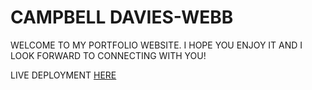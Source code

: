 # CAMPBELL DAVIES-WEBB
WELCOME TO MY PORTFOLIO WEBSITE.
I HOPE YOU ENJOY IT AND I LOOK FORWARD TO CONNECTING WITH YOU!

LIVE DEPLOYMENT [HERE](https://campbell-davies-webb.vercel.app)

